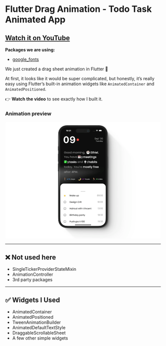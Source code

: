 # Flutter Drag Animation - Todo Task Animated App

## [Watch it on YouTube](https://youtu.be/L_Q5fRhwHPE)

**Packages we are using:**

- [google_fonts](https://pub.dev/packages/google_fonts)

We just created a drag sheet animation in Flutter 🎉

At first, it looks like it would be super complicated, but honestly, it’s really easy using Flutter’s built-in animation widgets like `AnimatedContainer` and `AnimatedPositioned`.

👉 **Watch the video** to see exactly how I built it.

### Animation preview

![Preview](/preview.gif)

---

## ❌ Not used here

- SingleTickerProviderStateMixin
- AnimationController
- 3rd party packages

---

## ✅ Widgets I Used

- AnimatedContainer
- AnimatedPositioned
- TweenAnimationBuilder
- AnimatedDefaultTextStyle
- DraggableScrollableSheet
- A few other simple widgets
